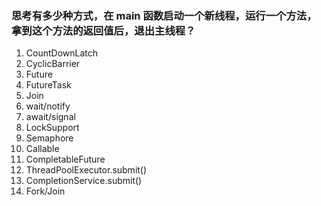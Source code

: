 ### 思考有多少种方式，在 main 函数启动一个新线程，运行一个方法，拿到这个方法的返回值后，退出主线程？

1. CountDownLatch
2. CyclicBarrier
3. Future
4. FutureTask
5. Join
6. wait/notify
7. await/signal
8. LockSupport
9. Semaphore
10. Callable
11. CompletableFuture
12. ThreadPoolExecutor.submit()
13. CompletionService.submit()
14. Fork/Join